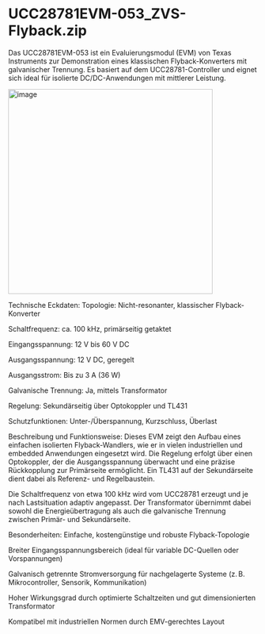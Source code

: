 # UCC28781EVM-053_ZVS-Flyback.zip

Das UCC28781EVM-053 ist ein Evaluierungsmodul (EVM) von Texas Instruments zur Demonstration eines klassischen Flyback-Konverters mit galvanischer Trennung. Es basiert auf dem UCC28781-Controller und eignet sich ideal für isolierte DC/DC-Anwendungen mit mittlerer Leistung.

<img width="413" alt="image" src="https://github.com/user-attachments/assets/ff9b1bb4-5b40-4d9b-8596-ab5068b728e4" />


Technische Eckdaten:
Topologie: Nicht-resonanter, klassischer Flyback-Konverter

Schaltfrequenz: ca. 100 kHz, primärseitig getaktet

Eingangsspannung: 12 V bis 60 V DC

Ausgangsspannung: 12 V DC, geregelt

Ausgangsstrom: Bis zu 3 A (36 W)

Galvanische Trennung: Ja, mittels Transformator

Regelung: Sekundärseitig über Optokoppler und TL431

Schutzfunktionen: Unter-/Überspannung, Kurzschluss, Überlast

Beschreibung und Funktionsweise:
Dieses EVM zeigt den Aufbau eines einfachen isolierten Flyback-Wandlers, wie er in vielen industriellen und embedded Anwendungen eingesetzt wird.
Die Regelung erfolgt über einen Optokoppler, der die Ausgangsspannung überwacht und eine präzise Rückkopplung zur Primärseite ermöglicht.
Ein TL431 auf der Sekundärseite dient dabei als Referenz- und Regelbaustein.

Die Schaltfrequenz von etwa 100 kHz wird vom UCC28781 erzeugt und je nach Lastsituation adaptiv angepasst. Der Transformator übernimmt dabei sowohl die Energieübertragung als auch die galvanische Trennung zwischen Primär- und Sekundärseite.

Besonderheiten:
Einfache, kostengünstige und robuste Flyback-Topologie

Breiter Eingangsspannungsbereich (ideal für variable DC-Quellen oder Vorspannungen)

Galvanisch getrennte Stromversorgung für nachgelagerte Systeme (z. B. Mikrocontroller, Sensorik, Kommunikation)

Hoher Wirkungsgrad durch optimierte Schaltzeiten und gut dimensionierten Transformator

Kompatibel mit industriellen Normen durch EMV-gerechtes Layout
